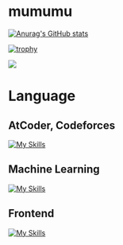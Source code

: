 # mumumu
[![Anurag's GitHub stats](https://github-readme-stats.vercel.app/api?username=mumumu6)](https://github.com/anuraghazra/github-readme-stats)

[![trophy](https://github-profile-trophy.vercel.app/?username=mumumu6)](https://github.com/ryo-ma/github-profile-trophy)

![](https://github-profile-summary-cards.vercel.app/api/cards/profile-details?username=mumumu6u&theme=transparent)

# Language

## AtCoder, Codeforces

[![My Skills](https://skillicons.dev/icons?i=cpp,python)](https://skillicons.dev)

## Machine Learning

[![My Skills](https://skillicons.dev/icons?i=tensorflow,pytorch)](https://skillicons.dev)

## Frontend

[![My Skills](https://skillicons.dev/icons?i=react,nodejs)](https://skillicons.dev)
